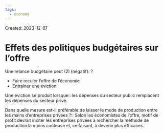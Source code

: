 ```yaml
---
tags:
  - economy
---
```

Created: 2023-12-07

# Effets des politiques budgétaires sur l’offre

Une relance budgétaire peut (2) (négatif):
?
- Faire reculer l’offre de l’économie
- Entraîner une éviction
<!--SR:!2024-01-15,7,166-->

Une éviction se produit lorsque:: les dépenses du secteur public remplacent les dépenses du secteur privé.
<!--SR:!2024-01-15,16,210-->

Dans quelle mesure est-il préférable de laisser le mode de production entre les mains d’entreprises privées ?:: Selon les économistes de l’offre, motif de profit devrait inciter les entreprises privées à rechercher la méthode de production la moins coûteuse et, ce faisant, à devenir plus efficaces.
<!--SR:!2024-01-31,23,226-->